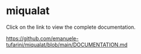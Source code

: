 # miqualat <br>







Click on the link to view the complete documentation. <br>

https://github.com/emanuele-tufarini/miqualat/blob/main/DOCUMENTATION.md <br>
